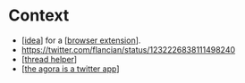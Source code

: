 # Context

- [[idea]] for a [[browser extension]].
- https://twitter.com/flancian/status/1232226838111498240
- [[thread helper]]
- [[the agora is a twitter app]]

[//begin]: # "Autogenerated link references for markdown compatibility"
[idea]: idea "Idea"
[browser extension]: browser-extension "Browser Extension"
[thread helper]: thread-helper "Thread Helper"
[the agora is a twitter app]: the-agora-is-a-twitter-app "The Agora Is a Twitter App"
[//end]: # "Autogenerated link references"